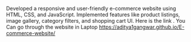 Developed a responsive and user-friendly e-commerce website using HTML, CSS, and JavaScript. Implemented features like product listings, image gallery, category filters, and shopping cart UI.
Here is the link .
You Can go through the website in Laptop
https://aditya1gangwar.github.io/E-commerce-website/
